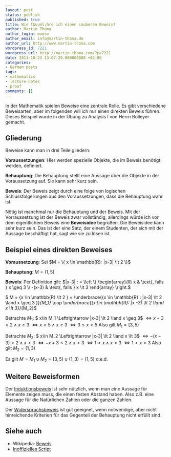 ```yaml
---
layout: post
status: publish
published: true
title: Wie f&uuml;hre ich einen sauberen Beweis?
author: Martin Thoma
author_login: moose
author_email: info@martin-thoma.de
author_url: http://www.martin-thoma.com
wordpress_id: 7221
wordpress_url: http://martin-thoma.com/?p=7221
date: 2011-10-23 13:07:29.000000000 +02:00
categories:
- German posts
tags:
- mathematics
- lecture-notes
- proof
comments: []
---
```

In der Mathematik spielen Beweise eine zentrale Rolle. Es gibt verschiedene Beweisarten, aber im folgenden will ich nur einen direkten Beweis f&uuml;hren. Dieses Beispiel wurde in der &Uuml;bung zu Analysis I von Herrn Bolleyer gemacht.

<h2>Gliederung</h2>
Beweise kann man in drei Teile gliedern:

<strong>Voraussetzungen</strong>: Hier werden spezielle Objekte, die im Beweis ben&ouml;tigt werden, definiert.

<strong>Behauptung</strong>: Die Behauptung stellt eine Aussage &uuml;ber die Objekte in der Voraussetzung auf. Sie kann sehr kurz sein.

<strong>Beweis</strong>: Der Beweis zeigt durch eine folge von logischen Schlussfolgerungen aus den Voraussetzungen, dass die Behauptung wahr ist.

N&ouml;tig ist manchmal nur die Behauptung und der Beweis. Mit der Vorraussetzung ist der Beweis zwar vollst&auml;ndig, allerdings w&uuml;rde ich vor dem eigentlichem Beweis eine <strong>Beweisidee</strong> begr&uuml;&szlig;en. Die Beweisidee kann sehr kurz sein. Das ist der eine Satz, der einem Studenten, der sich mit der Aussage besch&auml;ftigt hat, sagt wie sie zu l&ouml;sen ist.

<h2>Beispiel eines direkten Beweises</h2>
<strong>Voraussetzung</strong>: Sei $M = \{ x \in \mathbb{R}: |x-3| \lt 2 \}$

<strong>Behauptung</strong>: $M = (1,5)$

<strong>Beweis</strong>: Per Definition gilt: $|x-3| : = 
\left \{ \begin{array}{ll}
x      & \text{, falls } x \geq 3 \\
-(x-3) & \text{, falls } x \lt 3
\end{array}
\right.$

$ M = \{x \in \mathbb{R} \lt 2 \} = \underbrace{\{x \in \mathbb{R} : |x-3| \lt 2 \land x \geq 3 \}}_{M_1} \cup \underbrace{\{x \in \mathbb{R}: |x -3| \lt 2 \land x \lt 3\}}_{M_2}$

Betrachte $M_1$:
$ x\in M_1 \Leftrightarrow |x-3| \lt 2 \land x \geq 3$
$\Leftrightarrow x-3 \lt 2 \land x \geq 3$
$\Leftrightarrow x \lt 5 \land x \geq 3$
$\Leftrightarrow 3 \leq x \lt 5$
Also gilt $M_1 = [3, 5)$

Betrachte $M_2$:
$ x\in M_2 \Leftrightarrow |x-3| \lt 2 \land x \lt 3$
$\Leftrightarrow -(x-3) \lt 2 \land x \lt 3$
$\Leftrightarrow -x + 3 \lt 2 \land x \lt 3$
$\Leftrightarrow 1 \lt x \land x \lt 3$
$\Leftrightarrow 1 \lt x \lt 3$
Also gilt $M_2 = (1,3)$

Es gilt $M = M_1 \cup M_2 = [3, 5) \cup (1,3) = (1,5)$
q.e.d.

<h2>Weitere Beweisformen</h2>
Der <a href="http://martin-thoma.com/wie-fuhre-ich-einen-induktionsbeweis/">Induktionsbeweis</a> ist sehr n&uuml;tzlich, wenn man eine Aussage f&uuml;r Elemente zeigen muss, die einen festen Abstand haben. Also z.B. eine Aussage f&uuml;r die Nat&uuml;rlichen Zahlen oder die ganzen Zahlen.

Der <a href="http://martin-thoma.com/beweis-durch-widerspruch-eine-sprache-ist-nicht-regular-pumping-lemma/">Widerspruchsbeweis</a> ist gut geeignet, wenn notwendige, aber nicht hinreichende Kriterien f&uuml;r das Gegenteil der Behauptung nicht erf&uuml;llt sind.

<h2>Siehe auch</h2>
<ul>
  <li>Wikipedia: <a href="http://de.wikipedia.org/wiki/Beweis_(Mathematik)">Beweis</a></li>
  <li><a href="http://mitschriebwiki.nomeata.de/WS07/Ana1.pdf">Inoffizielles Script</a></li>
</ul>
